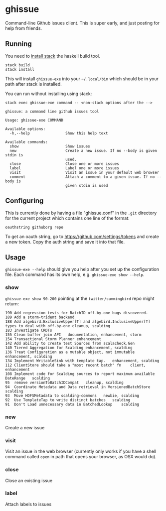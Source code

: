# ghissue
Command-line Github issues client. This is super early, and just posting for help from friends.

## Running
You need to [install stack](http://docs.haskellstack.org/en/stable/README.html#how-to-install) the
haskell build tool.
```
stack build
stack install
```
This will install `ghissue-exe` into your `~/.local/bin` which should be in your path after stack is
installed.

You can run without installing using stack:
```
stack exec ghissue-exe command -- <non-stack options after the -->
```

```
ghissue: a command line github issues tool

Usage: ghissue-exe COMMAND

Available options:
  -h,--help                Show this help text

Available commands:
  show                     Show issues
  new                      Create a new issue. If no --body is given stdin is
                           used.
  close                    Close one or more issues
  label                    Label one or more issues
  visit                    Visit an issue in your default web browser
  comment                  Attach a comment to a given issue. If no --body is
                           given stdin is used
```

## Configuring

This is currently done by having a file "ghissue.conf" in the `.git` directory for the
current project which contains one line of the format:
```
oauthstring githuborg repo
```
To get an oauth string, go to https://github.com/settings/tokens and create a new token. Copy the
auth string and save it into that file.

## Usage
`ghissue-exe --help` should give you help after you set up the configuration file. Each
command has its own help, e.g. `ghissue-exe show --help`.

### show

`ghissue-exe show 90-200` pointing at the `twitter/summingbird` repo might return:

```
190	Add regression tests for BatchID off-by-one bugs discovered.	
189	Add a storm-trident backend	
188	Add algebird.ExclusiveUpper[T] and algebird.InclusiveUpper[T] types to deal with off-by-one	cleanup, scalding
183	Investigate CRDTs	
155	Clean buffer join API	documentation, enhancement, storm
154	Transactional Storm Planner	enhancement
142	Add ability to create test Sources from scalacheck.Gen	
140	Tiered Aggregation for Scalding	enhancement, scalding
136	Treat Configuration as a mutable object, not immutable	enhancement, scalding
134	Implement WritableSink with template tap.	enhancement, scalding
112	ClientStore should take a "most recent batch" fn	client, enhancement
108	Implement code for Scalding sources to report maximum available DateRange	scalding
95	remove versionToBatchIDCompat	cleanup, scalding
94	Coordinate Metadata and Data retrieval in VersionedBatchStore	scalding
93	Move HDFSMetadata to scalding-commons	newbie, scalding
92	Use TemplateTap to write distinct batches	scalding
91	Don't Load unnecessary data in BatchedLookup	scalding
```

### new
Create a new issue

### visit
Visit an issue in the web browser (currently only works if you have a shell command called `open` in
path that opens your browser, as OSX would do).

### close
Close an existing issue

### label
Attach labels to issues
